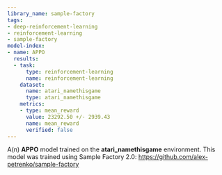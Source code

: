 ```yaml
---
library_name: sample-factory
tags:
- deep-reinforcement-learning
- reinforcement-learning
- sample-factory
model-index:
- name: APPO
  results:
  - task:
      type: reinforcement-learning
      name: reinforcement-learning
    dataset:
      name: atari_namethisgame
      type: atari_namethisgame
    metrics:
    - type: mean_reward
      value: 23292.50 +/- 2939.43
      name: mean_reward
      verified: false
---
```


A(n) **APPO** model trained on the **atari_namethisgame** environment.
This model was trained using Sample Factory 2.0: https://github.com/alex-petrenko/sample-factory
    